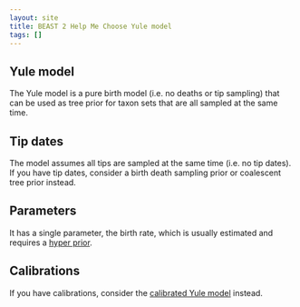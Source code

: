 ```yaml
---
layout: site
title: BEAST 2 Help Me Choose Yule model
tags: []
---
```


## Yule model

The Yule model is a pure birth model (i.e. no deaths or tip sampling) that can be used as tree prior for taxon sets that are all sampled at the same time.

## Tip dates

The model assumes all tips are sampled at the same time (i.e. no tip dates).
If you have tip dates, consider a birth death sampling prior or coalescent tree prior instead.

## Parameters

It has a single parameter, the birth rate, which is usually estimated and requires a [hyper prior](../../Priors/YuleBirthRatePrior/).


## Calibrations

If you have calibrations, consider the [calibrated Yule model](../../CalibratedYuleModel/index/) instead.

